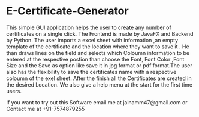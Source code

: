 # E-Certificate-Generator
This simple GUI application helps the user to create any number of certificates on a single click. The Frontend is made by JavaFX and Backend by Python. The user imports a excel sheet with information ,an empty template of the certificate and the location where they want to save it . He than draws lines on the field and selects which Coloumn information to be entered at the respective postion than choose the Font, Font Color ,Font Size and the Save as option like save it in jpg format or pdf format.The user also has the flexibility to save the certificates name with a respective coloumn of the exel sheet. After the finish all the Certificates are created in the desired Location. We also give a help menu at the start for the first time users.
<p>If you want to try out this Software email me at jainamm47@gmail.com or Contact me at +91-7574879255</p>
